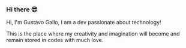 ### Hi there 😎

Hi, I'm Gustavo Gallo, I am a dev passionate about technology!

This is the place where my creativity and imagination will become and remain stored in codes with much love.

